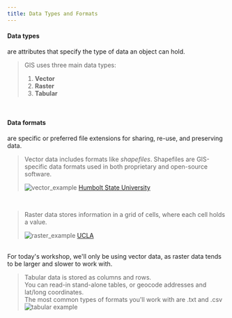 ```yaml
---
title: Data Types and Formats
---
```

<html>
  
<h4>Data types</h4> are attributes that specify the type of data an object can hold.</html>

<br>

> GIS uses three main data types:<br>
> 1) **Vector**<br>
> 2) **Raster** <br>
> 3) **Tabular**

<br>

<html><h4>Data formats</h4> are specific or preferred file extensions for sharing, re-use, and preserving data. </html>

<br>

> Vector data includes formats like *shapefiles*. Shapefiles are GIS-specific data formats used in both proprietary and open-source software. 
> 
> ![vector_example](/qgis/img/vector_examples.png)
<h7><a href="https://gsp.humboldt.edu/olm/Lessons/GIS/08%20Rasters/RasterToVector.html">Humbolt State University</a></h7>

<br>

> Raster data stores information in a grid of cells, where each cell holds a value.
> 
> ![raster_example](/qgis/img/raster_examples.png)
<h7><a href="https://ucladataguides.readthedocs.io/en/latest/working_with_mapping/agol.html">UCLA</a></h7>

<br>
For today's workshop, we'll only be using vector data, as raster data tends to be larger and slower to work with. 
<br>

> Tabular data is stored as columns and rows. 
> \
> You can read-in stand-alone tables, or geocode addresses and lat/long coordinates. 
> \
> The most common types of formats you'll work with are .txt and .csv 
> \
> ![tabular example](/qgis/img/csv_template.png)

<br>
